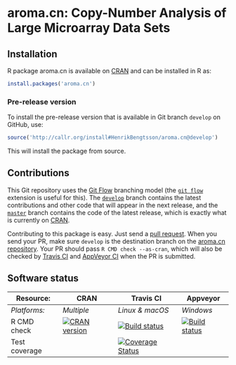 # aroma.cn: Copy-Number Analysis of Large Microarray Data Sets


## Installation
R package aroma.cn is available on [CRAN](https://cran.r-project.org/package=aroma.cn) and can be installed in R as:
```r
install.packages('aroma.cn')
```

### Pre-release version

To install the pre-release version that is available in Git branch `develop` on GitHub, use:
```r
source('http://callr.org/install#HenrikBengtsson/aroma.cn@develop')
```
This will install the package from source.  



## Contributions

This Git repository uses the [Git Flow](http://nvie.com/posts/a-successful-git-branching-model/) branching model (the [`git flow`](https://github.com/petervanderdoes/gitflow-avh) extension is useful for this).  The [`develop`](https://github.com/HenrikBengtsson/aroma.cn/tree/develop) branch contains the latest contributions and other code that will appear in the next release, and the [`master`](https://github.com/HenrikBengtsson/aroma.cn) branch contains the code of the latest release, which is exactly what is currently on [CRAN](https://cran.r-project.org/package=aroma.cn).

Contributing to this package is easy.  Just send a [pull request](https://help.github.com/articles/using-pull-requests/).  When you send your PR, make sure `develop` is the destination branch on the [aroma.cn repository](https://github.com/HenrikBengtsson/aroma.cn).  Your PR should pass `R CMD check --as-cran`, which will also be checked by <a href="https://travis-ci.org/HenrikBengtsson/aroma.cn">Travis CI</a> and <a href="https://ci.appveyor.com/project/HenrikBengtsson/aroma-cn">AppVeyor CI</a> when the PR is submitted.


## Software status

| Resource:     | CRAN        | Travis CI       | Appveyor         |
| ------------- | ------------------- | --------------- | ---------------- |
| _Platforms:_  | _Multiple_          | _Linux & macOS_ | _Windows_        |
| R CMD check   | <a href="https://cran.r-project.org/web/checks/check_results_aroma.cn.html"><img border="0" src="http://www.r-pkg.org/badges/version/aroma.cn" alt="CRAN version"></a> | <a href="https://travis-ci.org/HenrikBengtsson/aroma.cn"><img src="https://travis-ci.org/HenrikBengtsson/aroma.cn.svg" alt="Build status"></a>   | <a href="https://ci.appveyor.com/project/HenrikBengtsson/aroma-cn"><img src="https://ci.appveyor.com/api/projects/status/github/HenrikBengtsson/aroma.cn?svg=true" alt="Build status"></a> |
| Test coverage |                     | <a href="https://codecov.io/gh/HenrikBengtsson/aroma.cn"><img src="https://codecov.io/gh/HenrikBengtsson/aroma.cn/branch/develop/graph/badge.svg" alt="Coverage Status"/></a>     |                  |
